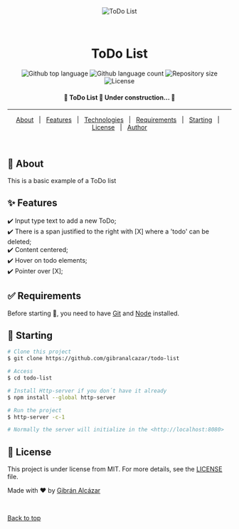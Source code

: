 <div align="center" id="top"> 
  <img src="./.github/app.gif" alt="ToDo List" />

  &#xa0;

  <!-- <a href="https://todolist.netlify.app">Demo</a> -->
</div>

<h1 align="center">ToDo List</h1>

<p align="center">
  <img alt="Github top language" src="https://img.shields.io/github/languages/top/gibranalcazar/todo-list?color=56BEB8">

  <img alt="Github language count" src="https://img.shields.io/github/languages/count/gibranalcazar/todo-list?color=56BEB8">

  <img alt="Repository size" src="https://img.shields.io/github/repo-size/gibranalcazar/todo-list?color=56BEB8">

  <img alt="License" src="https://img.shields.io/github/license/gibranalcazar/todo-list?color=56BEB8">

  <!-- <img alt="Github issues" src="https://img.shields.io/github/issues/gibranalcazar/todo-list?color=56BEB8" /> -->

  <!-- <img alt="Github forks" src="https://img.shields.io/github/forks/gibranalcazar/todo-list?color=56BEB8" /> -->

  <!-- <img alt="Github stars" src="https://img.shields.io/github/stars/gibranalcazar/todo-list?color=56BEB8" /> -->
</p>

<!-- Status -->

<h4 align="center"> 
	🚧  ToDo List 🚀 Under construction...  🚧
</h4> 

<hr>

<p align="center">
  <a href="#dart-about">About</a> &#xa0; | &#xa0; 
  <a href="#sparkles-features">Features</a> &#xa0; | &#xa0;
  <a href="#rocket-technologies">Technologies</a> &#xa0; | &#xa0;
  <a href="#white_check_mark-requirements">Requirements</a> &#xa0; | &#xa0;
  <a href="#checkered_flag-starting">Starting</a> &#xa0; | &#xa0;
  <a href="#memo-license">License</a> &#xa0; | &#xa0;
  <a href="https://github.com/gibranalcazar" target="_blank">Author</a>
</p>

<br>

## :dart: About ##

This is a basic example of a ToDo list

## :sparkles: Features ##

:heavy_check_mark: Input type text to add a new ToDo;\
:heavy_check_mark: There is a span justified to the right with [X] where a 'todo' can be deleted;\
:heavy_check_mark: Content centered;\
:heavy_check_mark: Hover on todo elements;\
:heavy_check_mark: Pointer over [X];

## :white_check_mark: Requirements ##

Before starting :checkered_flag:, you need to have [Git](https://git-scm.com) and [Node](https://nodejs.org/en/) installed.

## :checkered_flag: Starting ##

```bash
# Clone this project
$ git clone https://github.com/gibranalcazar/todo-list

# Access
$ cd todo-list

# Install Http-server if you don´t have it already
$ npm install --global http-server

# Run the project
$ http-server -c-1

# Normally the server will initialize in the <http://localhost:8080>
```

## :memo: License ##

This project is under license from MIT. For more details, see the [LICENSE](LICENSE.md) file.


Made with :heart: by <a href="https://github.com/gibranalcazar" target="_blank">Gibrán Alcázar</a>

&#xa0;

<a href="#top">Back to top</a>

